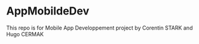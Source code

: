 # AppMobildeDev
This repo is for Mobile App Developpement project by Corentin STARK and Hugo CERMAK

